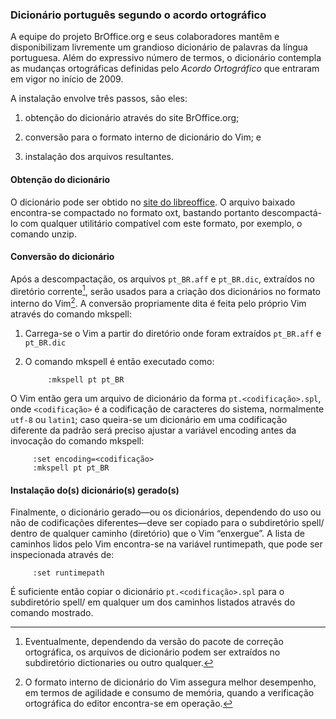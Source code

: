 ### Dicionário português segundo o acordo ortográfico

A equipe do projeto BrOffice.org e seus colaboradores
mantêm e disponibilizam livremente um grandioso dicionário de palavras
da língua portuguesa. Além do expressivo número de termos, o dicionário
contempla as mudanças ortográficas definidas pelo *Acordo
Ortográfico* que entraram em vigor no
início de 2009.

A instalação envolve três passos, são eles:

1.  obtenção do dicionário através do site BrOffice.org;

2.  conversão para o formato interno de dicionário do Vim; e

3.  instalação dos arquivos resultantes.

#### Obtenção do dicionário

O dicionário pode ser obtido no [site do libreoffice](https://pt-br.libreoffice.org/projetos/vero#baixarvero).
O arquivo baixado encontra-se compactado no formato oxt,
bastando portanto descompactá-lo com qualquer utilitário compatível com
este formato, por exemplo, o comando unzip.

#### Conversão do dicionário

Após a descompactação, os arquivos `pt_BR.aff` e `pt_BR.dic`, extraídos
no diretório corrente[^1], serão usados para a criação dos dicionários
no formato interno do Vim[^2]. A conversão propriamente dita é feita
pelo próprio Vim através do comando mkspell:

1.  Carrega-se o Vim a partir do diretório onde foram extraídos
    `pt_BR.aff` e `pt_BR.dic`

2.  O comando mkspell é então executado como:

             :mkspell pt pt_BR

O Vim então gera um arquivo de dicionário da forma
`pt.<codificação>.spl`, onde `<codificação>` é a codificação de
caracteres do sistema, normalmente `utf-8` ou `latin1`; caso queira-se
um dicionário em uma codificação diferente da padrão será preciso
ajustar a variável encoding antes da invocação do comando
mkspell:

         :set encoding=<codificação>
         :mkspell pt pt_BR

#### Instalação do(s) dicionário(s) gerado(s)

Finalmente, o dicionário gerado—ou os dicionários, dependendo do uso ou
não de codificações diferentes—deve ser copiado para o subdiretório
spell/ dentro de qualquer caminho (diretório) que o Vim
“enxergue”. A lista de caminhos lidos pelo Vim encontra-se na variável
runtimepath, que pode ser inspecionada através de:

         :set runtimepath

É suficiente então copiar o dicionário `pt.<codificação>.spl` para o
subdiretório spell/ em qualquer um dos caminhos listados
através do comando mostrado.

[^1]: Eventualmente, dependendo da versão do pacote de correção ortográfica, os arquivos de dicionário podem ser extraídos no subdiretório dictionaries ou outro qualquer.

[^2]: O formato interno de dicionário do Vim assegura melhor desempenho, em termos de agilidade e consumo de memória, quando a verificação ortográfica do editor encontra-se em operação.
